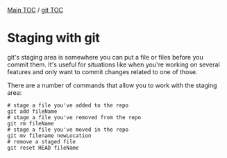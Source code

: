 [Main TOC](../README.md) / [git TOC](./git-TOC.md)
# Staging with git
git's staging area is somewhere you can put a file or files before you commit them. It's useful for situations like when you're working on several features and only want to commit changes related to one of those.

There are a number of commands that allow you to work with the staging area:
```
# stage a file you've added to the repo
git add fileName
# stage a file you've removed from the repo
git rm fileName
# stage a file you've moved in the repo
git mv filename newLocation
# remove a staged file
git reset HEAD fileName
```